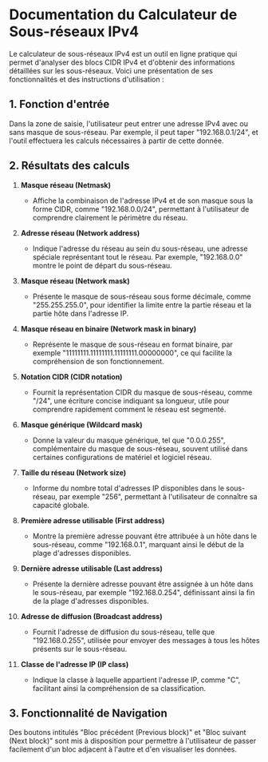 # Documentation du Calculateur de Sous-réseaux IPv4

Le calculateur de sous-réseaux IPv4 est un outil en ligne pratique qui permet d'analyser des blocs CIDR IPv4 et d'obtenir des informations détaillées sur les sous-réseaux. Voici une présentation de ses fonctionnalités et des instructions d'utilisation :

## 1. Fonction d'entrée

Dans la zone de saisie, l'utilisateur peut entrer une adresse IPv4 avec ou sans masque de sous-réseau. Par exemple, il peut taper "192.168.0.1/24", et l'outil effectuera les calculs nécessaires à partir de cette donnée.

## 2. Résultats des calculs

1. **Masque réseau (Netmask)**
   * Affiche la combinaison de l'adresse IPv4 et de son masque sous la forme CIDR, comme "192.168.0.0/24", permettant à l'utilisateur de comprendre clairement le périmètre du réseau.

2. **Adresse réseau (Network address)**
   * Indique l'adresse du réseau au sein du sous-réseau, une adresse spéciale représentant tout le réseau. Par exemple, "192.168.0.0" montre le point de départ du sous-réseau.

3. **Masque réseau (Network mask)**
   * Présente le masque de sous-réseau sous forme décimale, comme "255.255.255.0", pour identifier la limite entre la partie réseau et la partie hôte dans l'adresse IP.

4. **Masque réseau en binaire (Network mask in binary)**
   * Représente le masque de sous-réseau en format binaire, par exemple "11111111.11111111.11111111.00000000", ce qui facilite la compréhension de son fonctionnement.

5. **Notation CIDR (CIDR notation)**
   * Fournit la représentation CIDR du masque de sous-réseau, comme "/24", une écriture concise indiquant sa longueur, utile pour comprendre rapidement comment le réseau est segmenté.

6. **Masque générique (Wildcard mask)**
   * Donne la valeur du masque générique, tel que "0.0.0.255", complémentaire du masque de sous-réseau, souvent utilisé dans certaines configurations de matériel et logiciel réseau.

7. **Taille du réseau (Network size)**
   * Informe du nombre total d'adresses IP disponibles dans le sous-réseau, par exemple "256", permettant à l'utilisateur de connaître sa capacité globale.

8. **Première adresse utilisable (First address)**
   * Montre la première adresse pouvant être attribuée à un hôte dans le sous-réseau, comme "192.168.0.1", marquant ainsi le début de la plage d'adresses disponibles.

9. **Dernière adresse utilisable (Last address)**
   * Présente la dernière adresse pouvant être assignée à un hôte dans le sous-réseau, par exemple "192.168.0.254", définissant ainsi la fin de la plage d'adresses disponibles.

10. **Adresse de diffusion (Broadcast address)**
    * Fournit l'adresse de diffusion du sous-réseau, telle que "192.168.0.255", utilisée pour envoyer des messages à tous les hôtes présents sur le sous-réseau.

11. **Classe de l'adresse IP (IP class)**
    * Indique la classe à laquelle appartient l'adresse IP, comme "C", facilitant ainsi la compréhension de sa classification.

## 3. Fonctionnalité de Navigation

Des boutons intitulés "Bloc précédent (Previous block)" et "Bloc suivant (Next block)" sont mis à disposition pour permettre à l'utilisateur de passer facilement d'un bloc adjacent à l'autre et d'en visualiser les données.